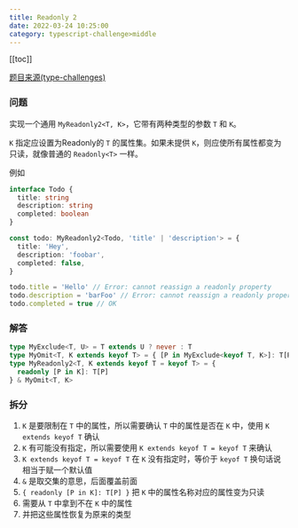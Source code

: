 ```yaml
---
title: Readonly 2
date: 2022-03-24 10:25:00
category: typescript-challenge>middle
---
```


[[toc]]

[题目来源(type-challenges)](https://github.com/type-challenges/type-challenges/blob/master/questions/8-medium-readonly-2/README.zh-CN.md)

### 问题

实现一个通用 `MyReadonly2<T, K>`，它带有两种类型的参数 `T` 和 `K`。

`K` 指定应设置为Readonly的 `T` 的属性集。如果未提供 `K`，则应使所有属性都变为只读，就像普通的 `Readonly<T>` 一样。

例如

```typescript
interface Todo {
  title: string
  description: string
  completed: boolean
}

const todo: MyReadonly2<Todo, 'title' | 'description'> = {
  title: 'Hey',
  description: 'foobar',
  completed: false,
}

todo.title = 'Hello' // Error: cannot reassign a readonly property
todo.description = 'barFoo' // Error: cannot reassign a readonly property
todo.completed = true // OK
```

### 解答

```typescript
type MyExclude<T, U> = T extends U ? never : T
type MyOmit<T, K extends keyof T> = { [P in MyExclude<keyof T, K>]: T[P] }
type MyReadonly2<T, K extends keyof T = keyof T> = {
  readonly [P in K]: T[P]
} & MyOmit<T, K>
```

### 拆分

1. `K` 是要限制在 `T` 中的属性，所以需要确认 `T` 中的属性是否在 `K` 中，使用 `K extends keyof T` 确认
2. `K` 有可能没有指定，所以需要使用 `K extends keyof T = keyof T` 来确认
3. `K extends keyof T = keyof T` 在 `K` 没有指定时，等价于 `keyof T` 换句话说相当于赋一个默认值
4. `&` 是取交集的意思，后面覆盖前面
5. `{ readonly [P in K]: T[P] }` 把 `K` 中的属性名称对应的属性变为只读
6. 需要从 `T` 中拿到不在 `K` 中的属性
7. 并把这些属性恢复为原来的类型
